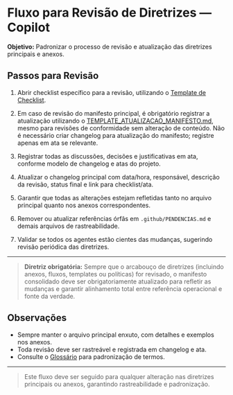 # Fluxo para Revisão de Diretrizes — Copilot

**Objetivo:** Padronizar o processo de revisão e atualização das diretrizes principais e anexos.

## Passos para Revisão

1. Abrir checklist específico para a revisão, utilizando o [Template de Checklist](../TEMPLATE_CHECKLIST.md).
2. Em caso de revisão do manifesto principal, é obrigatório registrar a atualização utilizando o [TEMPLATE_ATUALIZACAO_MANIFESTO.md](../TEMPLATE_ATUALIZACAO_MANIFESTO.md), mesmo para revisões de conformidade sem alteração de conteúdo. Não é necessário criar changelog para atualização do manifesto; registre apenas em ata se relevante.
3. Registrar todas as discussões, decisões e justificativas em ata, conforme modelo de changelog e atas do projeto.
4. Atualizar o changelog principal com data/hora, responsável, descrição da revisão, status final e link para checklist/ata.
5. Garantir que todas as alterações estejam refletidas tanto no arquivo principal quanto nos anexos correspondentes.
6. Remover ou atualizar referências órfãs em `.github/PENDENCIAS.md` e demais arquivos de rastreabilidade.

7. Validar se todos os agentes estão cientes das mudanças, sugerindo revisão periódica das diretrizes.

---

> **Diretriz obrigatória:**
> Sempre que o arcabouço de diretrizes (incluindo anexos, fluxos, templates ou políticas) for revisado, o manifesto consolidado deve ser obrigatoriamente atualizado para refletir as mudanças e garantir alinhamento total entre referência operacional e fonte da verdade.

## Observações
- Sempre manter o arquivo principal enxuto, com detalhes e exemplos nos anexos.
- Toda revisão deve ser rastreável e registrada em changelog e ata.
- Consulte o [Glossário](./glossario.md) para padronização de termos.

---

> Este fluxo deve ser seguido para qualquer alteração nas diretrizes principais ou anexos, garantindo rastreabilidade e padronização.